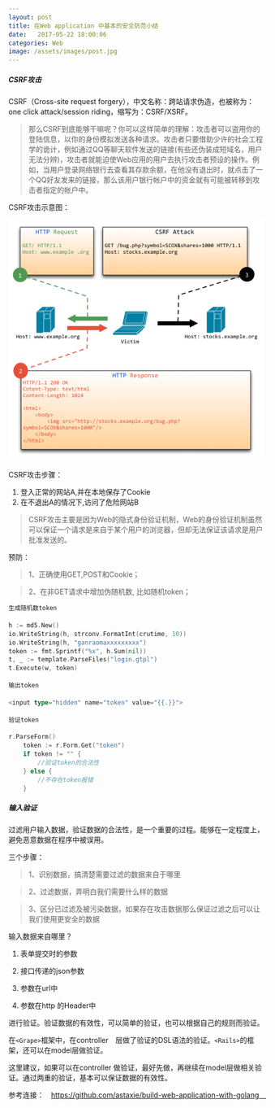 ```yaml
---
layout: post
title: 在Web application 中基本的安全防范小结
date:   2017-05-22 18:00:06
categories: Web
image: /assets/images/post.jpg
---
```


##### CSRF攻击

CSRF（Cross-site request forgery），中文名称：跨站请求伪造，也被称为：one click attack/session riding，缩写为：CSRF/XSRF。

> 那么CSRF到底能够干嘛呢？你可以这样简单的理解：攻击者可以盗用你的登陆信息，以你的身份模拟发送各种请求。攻击者只要借助少许的社会工程学的诡计，例如通过QQ等聊天软件发送的链接(有些还伪装成短域名，用户无法分辨)，攻击者就能迫使Web应用的用户去执行攻击者预设的操作。例如，当用户登录网络银行去查看其存款余额，在他没有退出时，就点击了一个QQ好友发来的链接，那么该用户银行帐户中的资金就有可能被转移到攻击者指定的帐户中。

CSRF攻击示意图：

![CSRF攻击示意图]( /assets/images/web-safe/csrf.png "Optional title")

CSRF攻击步骤：

1. 登入正常的网站A,并在本地保存了Cookie
2. 在不退出A的情况下,访问了危险网站B

> CSRF攻击主要是因为Web的隐式身份验证机制，Web的身份验证机制虽然可以保证一个请求是来自于某个用户的浏览器，但却无法保证该请求是用户批准发送的。

预防：

>1、正确使用GET,POST和Cookie；

>2、在非GET请求中增加伪随机数, 比如随机token；

```go
生成随机数token

h := md5.New()
io.WriteString(h, strconv.FormatInt(crutime, 10))
io.WriteString(h, "ganraomaxxxxxxxxx")
token := fmt.Sprintf("%x", h.Sum(nil))
t, _ := template.ParseFiles("login.gtpl")
t.Execute(w, token)

输出token

<input type="hidden" name="token" value="{{.}}">

验证token

r.ParseForm()
	token := r.Form.Get("token")
	if token != "" {
		//验证token的合法性
	} else {
		//不存在token报错
	}
```

##### 输入验证

过滤用户输入数据，验证数据的合法性，是一个重要的过程。能够在一定程度上，避免恶意数据在程序中被误用。

三个步骤：

>1、识别数据，搞清楚需要过滤的数据来自于哪里

>2、过滤数据，弄明白我们需要什么样的数据

>3、区分已过滤及被污染数据，如果存在攻击数据那么保证过滤之后可以让我们使用更安全的数据

输入数据来自哪里？

1. 表单提交时的参数

2. 接口传递的json参数

3. 参数在url中

4. 参数在http 的Header中

进行验证。验证数据的有效性，可以简单的验证，也可以根据自己的规则而验证。

在`<Grape>`框架中，在controller　层做了验证的DSL语法的验证。`<Rails>`的框架，还可以在model层做验证。

这里建议，如果可以在controller 做验证，最好先做，再继续在model层做相关验证。通过两重的验证，基本可以保证数据的有效性。















参考连接：　https://github.com/astaxie/build-web-application-with-golang　
